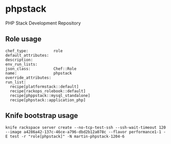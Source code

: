 phpstack
=========

PHP Stack Development Repository

## Role usage
```
chef_type:           role
default_attributes:
description:         
env_run_lists:
json_class:          Chef::Role
name:                phpstack
override_attributes:
run_list:
  recipe[platformstack::default]
  recipe[rackops_rolebook::default]
  recipe[phppstack::mysql_standalone]
  recipe[phpstack::application_php]
```

## Knife bootstrap usage
```
knife rackspace server create --no-tcp-test-ssh --ssh-wait-timeout 120  --image a4286a42-137c-46ce-a796-dbd2b12a078c --flavor performance1-1 -E test -r "role[phpstack]" -N martin-phpstack-1204-6
```

